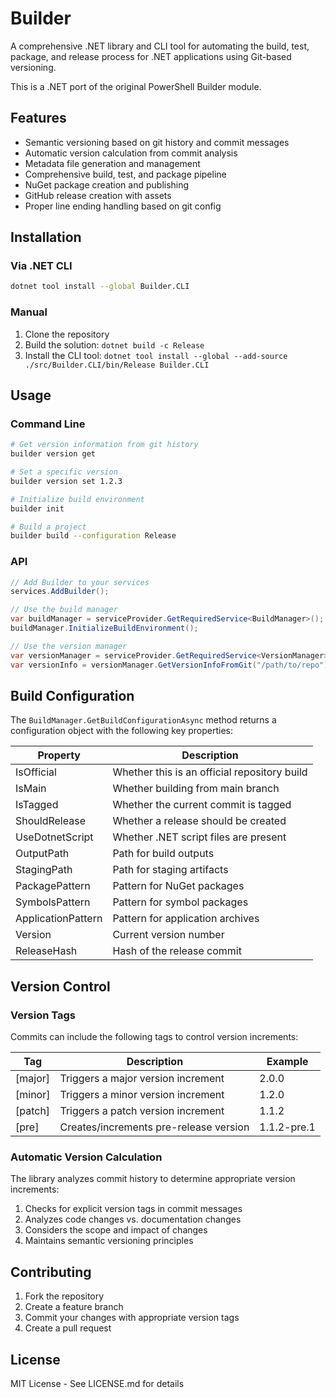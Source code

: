 # Builder

A comprehensive .NET library and CLI tool for automating the build, test, package, and release process for .NET applications using Git-based versioning.

This is a .NET port of the original PowerShell Builder module.

## Features

- Semantic versioning based on git history and commit messages
- Automatic version calculation from commit analysis
- Metadata file generation and management
- Comprehensive build, test, and package pipeline
- NuGet package creation and publishing
- GitHub release creation with assets
- Proper line ending handling based on git config

## Installation

### Via .NET CLI

```bash
dotnet tool install --global Builder.CLI
```

### Manual

1. Clone the repository
2. Build the solution: `dotnet build -c Release`
3. Install the CLI tool: `dotnet tool install --global --add-source ./src/Builder.CLI/bin/Release Builder.CLI`

## Usage

### Command Line

```bash
# Get version information from git history
builder version get

# Set a specific version
builder version set 1.2.3

# Initialize build environment
builder init

# Build a project
builder build --configuration Release
```

### API

```csharp
// Add Builder to your services
services.AddBuilder();

// Use the build manager
var buildManager = serviceProvider.GetRequiredService<BuildManager>();
buildManager.InitializeBuildEnvironment();

// Use the version manager
var versionManager = serviceProvider.GetRequiredService<VersionManager>();
var versionInfo = versionManager.GetVersionInfoFromGit("/path/to/repo");
```

## Build Configuration

The `BuildManager.GetBuildConfigurationAsync` method returns a configuration object with the following key properties:

| Property | Description |
|----------|-------------|
| IsOfficial | Whether this is an official repository build |
| IsMain | Whether building from main branch |
| IsTagged | Whether the current commit is tagged |
| ShouldRelease | Whether a release should be created |
| UseDotnetScript | Whether .NET script files are present |
| OutputPath | Path for build outputs |
| StagingPath | Path for staging artifacts |
| PackagePattern | Pattern for NuGet packages |
| SymbolsPattern | Pattern for symbol packages |
| ApplicationPattern | Pattern for application archives |
| Version | Current version number |
| ReleaseHash | Hash of the release commit |

## Version Control

### Version Tags

Commits can include the following tags to control version increments:

| Tag | Description | Example |
|-----|-------------|---------|
| [major] | Triggers a major version increment | 2.0.0 |
| [minor] | Triggers a minor version increment | 1.2.0 |
| [patch] | Triggers a patch version increment | 1.1.2 |
| [pre] | Creates/increments pre-release version | 1.1.2-pre.1 |

### Automatic Version Calculation

The library analyzes commit history to determine appropriate version increments:

1. Checks for explicit version tags in commit messages
2. Analyzes code changes vs. documentation changes
3. Considers the scope and impact of changes
4. Maintains semantic versioning principles

## Contributing

1. Fork the repository
2. Create a feature branch
3. Commit your changes with appropriate version tags
4. Create a pull request

## License

MIT License - See LICENSE.md for details
